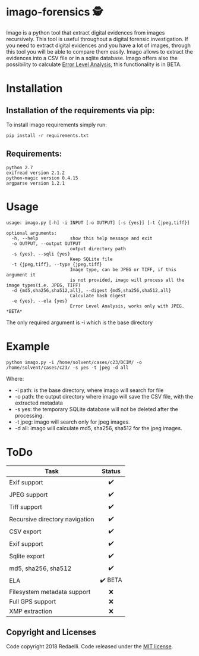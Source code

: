 # imago-forensics 🕵️
Imago is a python tool that extract digital evidences from images recursively.
This  tool is useful throughout a digital forensic investigation. If you need to extract digital evidences and you have a lot of images, through this tool you will be able to compare them easily. Imago allows to extract the evidences into a CSV file or in a sqlite database.
Imago offers also the possibility to calculate [Error Level Analysis](https://blackhat.com/presentations/bh-dc-08/Krawetz/Whitepaper/bh-dc-08-krawetz-WP.pdf), this functionality is in BETA.

# Installation

## Installation of the requirements via pip:

To install imago requirements simply run:
```
pip install -r requirements.txt

```
## Requirements:
```
python 2.7
exifread version 2.1.2
python-magic version 0.4.15
argparse version 1.2.1
```
# Usage

```
usage: imago.py [-h] -i INPUT [-o OUTPUT] [-s {yes}] [-t {jpeg,tiff}]

optional arguments:
  -h, --help            show this help message and exit
  -o OUTPUT, --output OUTPUT
                        output directory path
  -s {yes}, --sqli {yes}
                        Keep SQLite file
  -t {jpeg,tiff}, --type {jpeg,tiff}
                        Image type, can be JPEG or TIFF, if this argument it
                        is not provided, imago will process all the image types(i.e. JPEG, TIFF)
  -d {md5,sha256,sha512,all}, --digest {md5,sha256,sha512,all}
                        Calculate hash digest
  -e {yes}, --ela {yes}
                        Error Level Analysis, works only with JPEG. *BETA*
```
The only required argument is -i which is the base directory

# Example

```
python imago.py -i /home/solvent/cases/c23/DCIM/ -o /home/solvent/cases/c23/ -s yes -t jpeg -d all
```

Where:
* -i path: is the base directory, where imago will search for file
* -o path: the output directory where imago will save the CSV file, with the extracted metadata
* -s yes: the temporary SQLite database will not be deleted after the processing.
* -t jpeg: imago will search only for jpeg images.
* -d all: imago will calculate md5, sha256, sha512 for the jpeg images.

# ToDo

| Task          | Status        |
| ------------- |:-------------:|
| Exif support  | ✔️ |
| JPEG support  | ✔️ |
| Tiff support  | ✔️ |
| Recursive directory navigation  | ✔️ |
| CSV export  | ✔️ |
| Exif support  | ✔️ |
| Sqlite export  | ✔️ |
| md5, sha256, sha512  | ✔️ |
| ELA | ✔️ BETA |
| Filesystem metadata support  | ❌ |
| Full GPS support  | ❌ |
| XMP extraction  | ❌ |


## Copyright and Licenses
Code copyright 2018 Redaelli.
Code released under the [MIT license](LICENSE).
